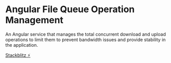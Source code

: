 # Angular File Queue Operation Management

An Angular service that manages the total concurrent download and upload operations to limit them to prevent bandwidth issues and provide stability in the application.

[Stackblitz ⚡️](https://stackblitz.com/edit/angular-file-queue-operation-management)